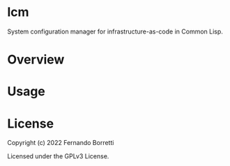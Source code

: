 # lcm

System configuration manager for infrastructure-as-code in Common Lisp.

# Overview

# Usage

# License

Copyright (c) 2022 Fernando Borretti

Licensed under the GPLv3 License.
